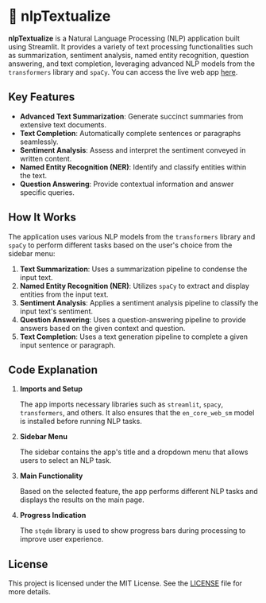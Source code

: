 # 💫 nlpTextualize

**nlpTextualize** is a Natural Language Processing (NLP) application built using Streamlit. It provides a variety of text processing functionalities such as summarization, sentiment analysis, named entity recognition, question answering, and text completion, leveraging advanced NLP models from the `transformers` library and `spaCy`.
You can access the live web app [here](https://nlptextualize-jzbcsdoavesmwfibfrtuam.streamlit.app/).

## Key Features

- **Advanced Text Summarization**: Generate succinct summaries from extensive text documents.
- **Text Completion**: Automatically complete sentences or paragraphs seamlessly.
- **Sentiment Analysis**: Assess and interpret the sentiment conveyed in written content.
- **Named Entity Recognition (NER)**: Identify and classify entities within the text.
- **Question Answering**: Provide contextual information and answer specific queries.

## How It Works

The application uses various NLP models from the `transformers` library and `spaCy` to perform different tasks based on the user's choice from the sidebar menu:

1. **Text Summarization**: Uses a summarization pipeline to condense the input text.
2. **Named Entity Recognition (NER)**: Utilizes `spaCy` to extract and display entities from the input text.
3. **Sentiment Analysis**: Applies a sentiment analysis pipeline to classify the input text's sentiment.
4. **Question Answering**: Uses a question-answering pipeline to provide answers based on the given context and question.
5. **Text Completion**: Uses a text generation pipeline to complete a given input sentence or paragraph.

## Code Explanation

1. **Imports and Setup**

   The app imports necessary libraries such as `streamlit`, `spacy`, `transformers`, and others. It also ensures that the `en_core_web_sm` model is installed before running NLP tasks.

2. **Sidebar Menu**

   The sidebar contains the app's title and a dropdown menu that allows users to select an NLP task.

3. **Main Functionality**

   Based on the selected feature, the app performs different NLP tasks and displays the results on the main page.

4. **Progress Indication**

   The `stqdm` library is used to show progress bars during processing to improve user experience.

## License

This project is licensed under the MIT License. See the [LICENSE](LICENSE) file for more details.
